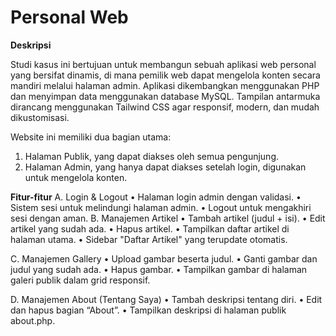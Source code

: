 # Personal Web
**Deskripsi**

Studi kasus ini bertujuan untuk membangun sebuah aplikasi web personal yang
bersifat dinamis, di mana pemilik web dapat mengelola konten secara mandiri melalui
halaman admin. Aplikasi dikembangkan menggunakan PHP dan menyimpan data
menggunakan database MySQL. Tampilan antarmuka dirancang menggunakan Tailwind
CSS agar responsif, modern, dan mudah dikustomisasi. 

Website ini memiliki dua bagian utama: 
1. Halaman Publik, yang dapat diakses oleh semua pengunjung.
2. Halaman Admin, yang hanya dapat diakses setelah login, digunakan untuk
mengelola konten.

**Fitur-fitur**
A. Login & Logout 
• Halaman login admin dengan validasi. 
• Sistem sesi untuk melindungi halaman admin. 
• Logout untuk mengakhiri sesi dengan aman.
B. Manajemen Artikel 
• Tambah artikel (judul + isi). 
• Edit artikel yang sudah ada. 
• Hapus artikel. 
• Tampilkan daftar artikel di halaman utama. 
• Sidebar "Daftar Artikel" yang terupdate otomatis.
 
C. Manajemen Gallery 
• Upload gambar beserta judul. 
• Ganti gambar dan judul yang sudah ada. 
• Hapus gambar. 
• Tampilkan gambar di halaman galeri publik dalam grid responsif.

D. Manajemen About (Tentang Saya) 
• Tambah deskripsi tentang diri. 
• Edit dan hapus bagian “About”. 
• Tampilkan deskripsi di halaman publik about.php.
